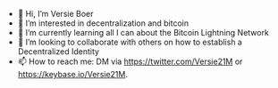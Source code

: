 - 👋 Hi, I’m Versie Boer
- 👀 I’m interested in decentralization and bitcoin
- 🌱 I’m currently learning all I can about the Bitcoin Lightning Network
- 💞️ I’m looking to collaborate with others on how to establish a Decentralized Identity
- 📫 How to reach me: DM via https://twitter.com/Versie21M or https://keybase.io/Versie21M.

<!---
versieboer/versieboer is a ✨ special ✨ repository because its `README.md` (this file) appears on your GitHub profile.
You can click the Preview link to take a look at your changes.
--->
